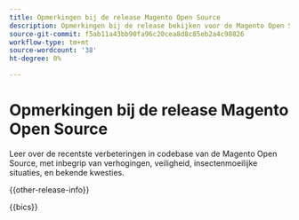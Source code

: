 ```yaml
---
title: Opmerkingen bij de release Magento Open Source
description: Opmerkingen bij de release bekijken voor de Magento Open Source-codebase.
source-git-commit: f5ab11a43bb90fa96c20cea8d8c85eb2a4c98826
workflow-type: tm+mt
source-wordcount: '38'
ht-degree: 0%

---
```



# Opmerkingen bij de release Magento Open Source

Leer over de recentste verbeteringen in codebase van de Magento Open Source, met inbegrip van verhogingen, veiligheid, insectenmoeilijke situaties, en bekende kwesties.

{{other-release-info}}

{{bics}}
